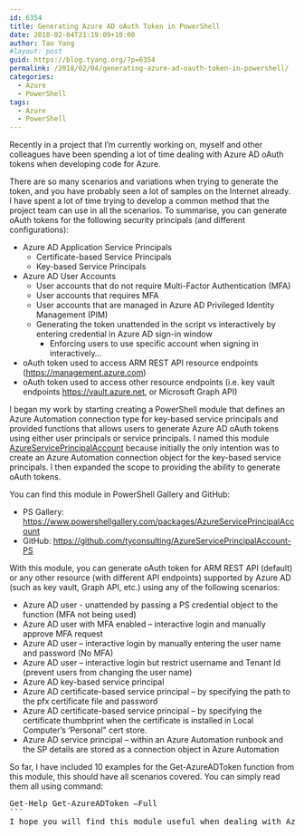 ```yaml
---
id: 6354
title: Generating Azure AD oAuth Token in PowerShell
date: 2018-02-04T21:19:09+10:00
author: Tao Yang
#layout: post
guid: https://blog.tyang.org/?p=6354
permalink: /2018/02/04/generating-azure-ad-oauth-token-in-powershell/
categories:
  - Azure
  - PowerShell
tags:
  - Azure
  - PowerShell
---
```

Recently in a project that I’m currently working on, myself and other colleagues have been spending a lot of time dealing with Azure AD oAuth tokens when developing code for Azure.

There are so many scenarios and variations when trying to generate the token, and you have probably seen a lot of samples on the Internet already. I have spent a lot of time trying to develop a common method that the project team can use in all the scenarios. To summarise, you can generate oAuth tokens for the following security principals (and different configurations):
<ul>
 	<li>Azure AD Application Service Principals
<ul>
 	<li>Certificate-based Service Principals</li>
 	<li>Key-based Service Principals</li>
</ul>
</li>
 	<li>Azure AD User Accounts
<ul>
 	<li>User accounts that do not require Multi-Factor Authentication (MFA)</li>
 	<li>User accounts that requires MFA</li>
 	<li>User accounts that are managed in Azure AD Privileged Identity Management (PIM)</li>
 	<li>Generating the token unattended in the script vs interactively by entering credential in Azure AD sign-in window
<ul>
 	<li>Enforcing users to use specific account when signing in interactively…</li>
</ul>
</li>
</ul>
</li>
 	<li>oAuth token used to access ARM REST API resource endpoints (<a href="https://management.azure.com">https://management.azure.com</a>)</li>
 	<li>oAuth token used to access other resource endpoints (i.e. key vault endpoints <a href="https://vault.azure.net">https://vault.azure.net</a>, or Microsoft Graph API)</li>
</ul>
I began my work by starting creating a PowerShell module that defines an Azure Automation connection type for key-based service principals and provided functions that allows users to generate Azure AD oAuth tokens using either user principals or service principals. I named this module <a href="https://github.com/tyconsulting/AzureServicePrincipalAccount-PS" target="_blank" rel="noopener">AzureServicePrincipalAccount</a> because initially the only intention was to create an Azure Automation connection object for the key-based service principals. I then expanded the scope to providing the ability to generate oAuth tokens.

You can find this module in PowerShell Gallery and GitHub:
<ul>
 	<li>PS Gallery: <a title="https://www.powershellgallery.com/packages/AzureServicePrincipalAccount" href="https://www.powershellgallery.com/packages/AzureServicePrincipalAccount">https://www.powershellgallery.com/packages/AzureServicePrincipalAccount</a></li>
 	<li>GitHub: <a title="https://github.com/tyconsulting/AzureServicePrincipalAccount-PS" href="https://github.com/tyconsulting/AzureServicePrincipalAccount-PS">https://github.com/tyconsulting/AzureServicePrincipalAccount-PS</a></li>
</ul>
With this module, you can generate oAuth token for ARM REST API (default) or any other resource (with different API endpoints) supported by Azure AD (such as key vault, Graph API, etc.) using any of the following scenarios:
<ul>
 	<li>Azure AD user - unattended by passing a PS credential object to the function (MFA not being used)</li>
 	<li>Azure AD user with MFA enabled – interactive login and manually approve MFA request</li>
 	<li>Azure AD user – interactive login by manually entering the user name and password (No MFA)</li>
 	<li>Azure AD user – interactive login but restrict username and Tenant Id (prevent users from changing the user name)</li>
 	<li>Azure AD key-based service principal</li>
 	<li>Azure AD certificate-based service principal – by specifying the path to the pfx certificate file and password</li>
 	<li>Azure AD certificate-based service principal – by specifying the certificate thumbprint when the certificate is installed in Local Computer’s ‘Personal" cert store.</li>
 	<li>Azure AD service principal – within an Azure Automation runbook and the SP details are stored as a connection object in Azure Automation</li>
</ul>
So far, I have included 10 examples for the Get-AzureADToken function from this module, this should have all scenarios covered. You can simply read them all using command:
<pre class="lang:ps decode:true ">Get-Help Get-AzureADToken –Full
```
I hope you will find this module useful when dealing with Azure AD oAuth tokens in PowerShell. Feel free to drop me a note or fork the GitHub repo if you want to see any improvements.